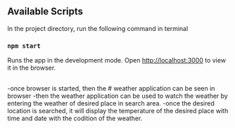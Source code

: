 ## Available Scripts

In the project directory, run the following command in terminal

### `npm start`

Runs the app in the development mode.
Open [http://localhost:3000](http://localhost:3000) to view it in the browser.

##

-once browser is started, then the # weather application can be seen in browser
-then the weather application can be used to watch the weather by entering the weather of desired place in search area.
-once the desired location is searched, it will display the temperature of the desired place with time and date with the codition of the weather.
